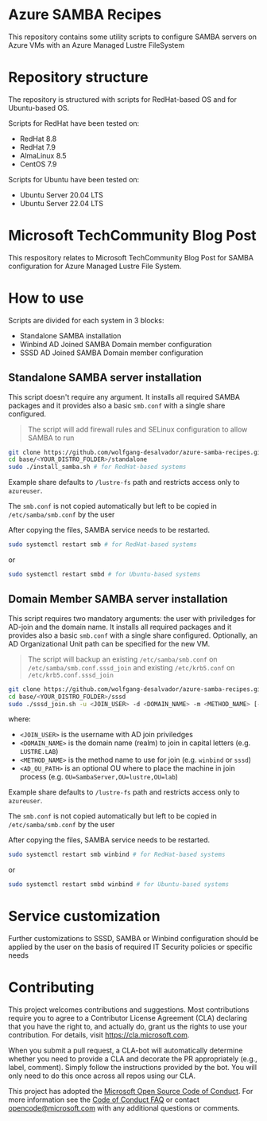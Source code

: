 # Azure SAMBA Recipes
This repository contains some utility scripts to configure SAMBA servers on Azure VMs with an Azure Managed Lustre FileSystem

# Repository structure

The repository is structured with scripts for RedHat-based OS and for Ubuntu-based OS.

Scripts for RedHat have been tested on:

- RedHat 8.8
- RedHat 7.9
- AlmaLinux 8.5
- CentOS 7.9

Scripts for Ubuntu have been tested on:

- Ubuntu Server 20.04 LTS
- Ubuntu Server 22.04 LTS

# Microsoft TechCommunity Blog Post

This respository relates to Microsoft TechCommunity Blog Post for SAMBA configuration for Azure Managed Lustre File System.

# How to use

Scripts are divided for each system in 3 blocks:
- Standalone SAMBA installation
- Winbind AD Joined SAMBA Domain member configuration
- SSSD AD Joined SAMBA Domain member configuration

## Standalone SAMBA server installation

This script doesn't require any argument. It installs all required SAMBA packages and it provides also a basic `smb.conf` with a single share configured.

>The script will add firewall rules and SELinux configuration to allow SAMBA to run

```bash
git clone https://github.com/wolfgang-desalvador/azure-samba-recipes.git
cd base/<YOUR_DISTRO_FOLDER>/standalone
sudo ./install_samba.sh # for RedHat-based systems
```

Example share defaults to `/lustre-fs` path and restricts access only to `azureuser`.

The `smb.conf` is not copied automatically but left to be copied in `/etc/samba/smb.conf` by the user

After copying the files, SAMBA service needs to be restarted.

```bash
sudo systemctl restart smb # for RedHat-based systems
```
or

```bash
sudo systemctl restart smbd # for Ubuntu-based systems
```

## Domain Member SAMBA server installation

This script requires two mandatory arguments: the user with priviledges for AD-join and the domain name. It installs all required packages and it provides also a basic `smb.conf` with a single share configured. Optionally, an AD Organizational Unit path can be specified for the new VM.

>The script will backup an existing `/etc/samba/smb.conf` on `/etc/samba/smb.conf.sssd_join` and existing `/etc/krb5.conf` on `/etc/krb5.conf.sssd_join`

```bash
git clone https://github.com/wolfgang-desalvador/azure-samba-recipes.git
cd base/<YOUR_DISTRO_FOLDER>/sssd
sudo ./sssd_join.sh -u <JOIN_USER> -d <DOMAIN_NAME> -m <METHOD_NAME> [-o <AD_OU_PATH>] # for RedHat-based systems
```
where:
- `<JOIN_USER>` is the username with AD join priviledges
- `<DOMAIN_NAME>` is the domain name (realm) to join in capital letters (e.g. `LUSTRE.LAB`) 
- `<METHOD_NAME>` is the method name to use for join (e.g. `winbind` or `sssd`) 
- `<AD_OU_PATH>` is an optional OU where to place the machine in join process (e.g. `OU=SambaServer,OU=lustre,OU=lab`)

Example share defaults to `/lustre-fs` path and restricts access only to `azureuser`.

The `smb.conf` is not copied automatically but left to be copied in `/etc/samba/smb.conf` by the user

After copying the files, SAMBA service needs to be restarted.

```bash
sudo systemctl restart smb winbind # for RedHat-based systems
```
or

```bash
sudo systemctl restart smbd winbind # for Ubuntu-based systems
```

# Service customization

Further customizations to SSSD, SAMBA or Winbind configuration should be applied by the user on the basis of required IT Security policies or specific needs

# Contributing
This project welcomes contributions and suggestions.  Most contributions require you to agree to a
Contributor License Agreement (CLA) declaring that you have the right to, and actually do, grant us
the rights to use your contribution. For details, visit https://cla.microsoft.com.

When you submit a pull request, a CLA-bot will automatically determine whether you need to provide
a CLA and decorate the PR appropriately (e.g., label, comment). Simply follow the instructions
provided by the bot. You will only need to do this once across all repos using our CLA.

This project has adopted the [Microsoft Open Source Code of Conduct](https://opensource.microsoft.com/codeofconduct/).
For more information see the [Code of Conduct FAQ](https://opensource.microsoft.com/codeofconduct/faq/) or
contact [opencode@microsoft.com](mailto:opencode@microsoft.com) with any additional questions or comments.


